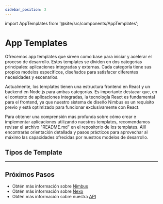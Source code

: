 ```yaml
---
sidebar_position: 2
---
```


import AppTemplates from '@site/src/components/AppTemplates';

# App Templates

Ofrecemos app templates que sirven como base para iniciar y acelerar el proceso de desarrollo. Estos templates se dividen en dos categorías principales: aplicaciones integradas y externas. Cada categoría tiene sus propios modelos específicos, diseñados para satisfacer diferentes necesidades y escenarios.

Actualmente, los templates tienen una estructura frontend en React y un backend en Node.js para ambas categorías. Es importante destacar que, en el contexto de aplicaciones integradas, la tecnología React es fundamental para el frontend, ya que nuestro sistema de diseño Nimbus es un requisito previo y está optimizado para funcionar exclusivamente con React.

Para obtener una comprensión más profunda sobre cómo crear e implementar aplicaciones utilizando nuestros templates, recomendamos revisar el archivo "README.md" en el repositorio de los templates. Allí encontrarás orientación detallada y pasos prácticos para aprovechar al máximo las capacidades ofrecidas por nuestros modelos de desarrollo.

## Tipos de Template

<AppTemplates />

---

## Próximos Pasos

- Obtén más información sobre [Nimbus](./nimbus)
- Obtén más información sobre [Nexo](./nexo)
- Obtén más información sobre nuestra [API](./nuvemshop-api)

